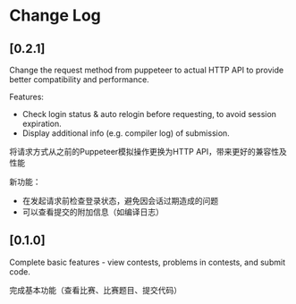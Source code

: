 # Change Log

## [0.2.1]

Change the request method from puppeteer to actual HTTP API to provide better compatibility and performance.

Features:
- Check login status & auto relogin before requesting, to avoid session expiration.
- Display additional info (e.g. compiler log) of submission.

将请求方式从之前的Puppeteer模拟操作更换为HTTP API，带来更好的兼容性及性能

新功能：
- 在发起请求前检查登录状态，避免因会话过期造成的问题
- 可以查看提交的附加信息（如编译日志）

## [0.1.0]

Complete basic features - view contests, problems in contests, and submit code.

完成基本功能（查看比赛、比赛题目、提交代码）
